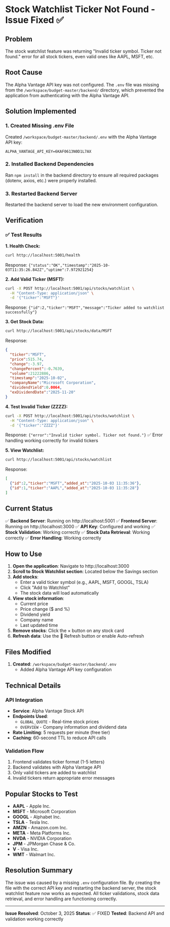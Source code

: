 # Stock Watchlist Ticker Not Found - Issue Fixed ✅

## Problem
The stock watchlist feature was returning "Invalid ticker symbol. Ticker not found." error for all stock tickers, even valid ones like AAPL, MSFT, etc.

## Root Cause
The Alpha Vantage API key was not configured. The `.env` file was missing from the `/workspace/budget-master/backend/` directory, which prevented the application from authenticating with the Alpha Vantage API.

## Solution Implemented

### 1. Created Missing .env File
Created `/workspace/budget-master/backend/.env` with the Alpha Vantage API key:
```
ALPHA_VANTAGE_API_KEY=6KAF0613N0D1L7AX
```

### 2. Installed Backend Dependencies
Ran `npm install` in the backend directory to ensure all required packages (dotenv, axios, etc.) were properly installed.

### 3. Restarted Backend Server
Restarted the backend server to load the new environment configuration.

## Verification

### ✅ Test Results

**1. Health Check:**
```bash
curl http://localhost:5001/health
```
Response: `{"status":"OK","timestamp":"2025-10-03T11:35:26.842Z","uptime":7.972921254}`

**2. Add Valid Ticker (MSFT):**
```bash
curl -X POST http://localhost:5001/api/stocks/watchlist \
  -H "Content-Type: application/json" \
  -d '{"ticker":"MSFT"}'
```
Response: `{"id":2,"ticker":"MSFT","message":"Ticker added to watchlist successfully"}`

**3. Get Stock Data:**
```bash
curl http://localhost:5001/api/stocks/data/MSFT
```
Response: 
```json
{
  "ticker":"MSFT",
  "price":515.74,
  "change":-3.97,
  "changePercent":-0.7639,
  "volume":21222886,
  "timestamp":"2025-10-02",
  "companyName":"Microsoft Corporation",
  "dividendYield":0.0064,
  "exDividendDate":"2025-11-20"
}
```

**4. Test Invalid Ticker (ZZZZ):**
```bash
curl -X POST http://localhost:5001/api/stocks/watchlist \
  -H "Content-Type: application/json" \
  -d '{"ticker":"ZZZZ"}'
```
Response: `{"error":"Invalid ticker symbol. Ticker not found."}`
✅ Error handling working correctly for invalid tickers

**5. View Watchlist:**
```bash
curl http://localhost:5001/api/stocks/watchlist
```
Response:
```json
[
  {"id":2,"ticker":"MSFT","added_at":"2025-10-03 11:35:36"},
  {"id":1,"ticker":"AAPL","added_at":"2025-10-03 11:35:28"}
]
```

## Current Status

✅ **Backend Server**: Running on http://localhost:5001
✅ **Frontend Server**: Running on http://localhost:3000
✅ **API Key**: Configured and working
✅ **Stock Validation**: Working correctly
✅ **Stock Data Retrieval**: Working correctly
✅ **Error Handling**: Working correctly

## How to Use

1. **Open the application**: Navigate to http://localhost:3000
2. **Scroll to Stock Watchlist section**: Located below the Savings section
3. **Add stocks**: 
   - Enter a valid ticker symbol (e.g., AAPL, MSFT, GOOGL, TSLA)
   - Click "Add to Watchlist"
   - The stock data will load automatically
4. **View stock information**:
   - Current price
   - Price change ($ and %)
   - Dividend yield
   - Company name
   - Last updated time
5. **Remove stocks**: Click the × button on any stock card
6. **Refresh data**: Use the 🔄 Refresh button or enable Auto-refresh

## Files Modified

1. **Created**: `/workspace/budget-master/backend/.env`
   - Added Alpha Vantage API key configuration

## Technical Details

### API Integration
- **Service**: Alpha Vantage Stock API
- **Endpoints Used**:
  - `GLOBAL_QUOTE` - Real-time stock prices
  - `OVERVIEW` - Company information and dividend data
- **Rate Limiting**: 5 requests per minute (free tier)
- **Caching**: 60-second TTL to reduce API calls

### Validation Flow
1. Frontend validates ticker format (1-5 letters)
2. Backend validates with Alpha Vantage API
3. Only valid tickers are added to watchlist
4. Invalid tickers return appropriate error messages

## Popular Stocks to Test

- **AAPL** - Apple Inc.
- **MSFT** - Microsoft Corporation
- **GOOGL** - Alphabet Inc.
- **TSLA** - Tesla Inc.
- **AMZN** - Amazon.com Inc.
- **META** - Meta Platforms Inc.
- **NVDA** - NVIDIA Corporation
- **JPM** - JPMorgan Chase & Co.
- **V** - Visa Inc.
- **WMT** - Walmart Inc.

## Resolution Summary

The issue was caused by a missing `.env` configuration file. By creating the file with the correct API key and restarting the backend server, the stock watchlist feature now works as expected. All ticker validations, stock data retrieval, and error handling are functioning correctly.

---

**Issue Resolved**: October 3, 2025
**Status**: ✅ FIXED
**Tested**: Backend API and validation working correctly
